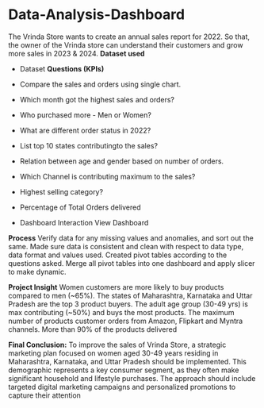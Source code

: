 # Data-Analysis-Dashboard
The Vrinda Store wants to create an annual sales report for 2022. So that, the owner of the Vrinda store can understand their customers and grow more sales in 2023 &amp; 2024.
**Dataset used**
- Dataset
**Questions (KPIs)**
- Compare the sales and orders using single chart.

- Which month got the highest sales and orders?

- Who purchased more - Men or Women?

- What are different order status in 2022?

- List top 10 states contributingto the sales?

- Relation between age and gender based on number of orders.

- Which Channel is contributing maximum to the sales?

- Highest selling category?

- Percentage of Total Orders delivered

- Dashboard Interaction View Dashboard

**Process**
Verify data for any missing values and anomalies, and sort out the same.
Made sure data is consistent and clean with respect to data type, data format and values used.
Created pivot tables according to the questions asked.
Merge all pivot tables into one dashboard and apply slicer to make dynamic.


**Project Insight**
Women customers are more likely to buy products compared to men (~65%).
The states of Maharashtra, Karnataka and Uttar Pradesh are the top 3 product buyers.
The adult age group (30-49 yrs) is max contributing (~50%) and buys the most products.
The maximum number of products customer orders from Amazon, Flipkart and Myntra channels.
More than 90% of the products delivered

**Final Conclusion:**
To improve the sales of Vrinda Store, a strategic marketing plan focused on women aged 30-49 years residing in Maharashtra, Karnataka, and Uttar Pradesh should be implemented. This demographic represents a key consumer segment, as they often make significant household and lifestyle purchases. The approach should include targeted digital marketing campaigns and personalized promotions to capture their attention
